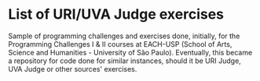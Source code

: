 # List of URI/UVA Judge exercises

Sample of programming challenges and exercises done, initially, for the Programming Challenges I & II courses at EACH-USP (School of Arts, Science and Humanities - University of São Paulo). Eventually, this became a repository for code done for similar instances, should it be URI Judge, UVA Judge or other sources' exercises.
